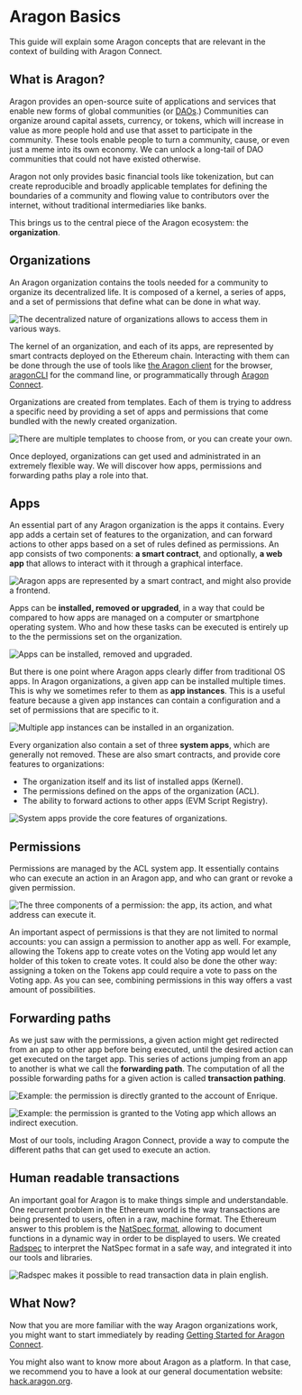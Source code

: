 # Aragon Basics

This guide will explain some Aragon concepts that are relevant in the context of building with Aragon Connect.

## What is Aragon?

Aragon provides an open-source suite of applications and services that enable new forms of global communities \(or [DAOs](https://aragon.org/dao).\) Communities can organize around capital assets, currency, or tokens, which will increase in value as more people hold and use that asset to participate in the community. These tools enable people to turn a community, cause, or even just a meme into its own economy. We can unlock a long-tail of DAO communities that could not have existed otherwise.

Aragon not only provides basic financial tools like tokenization, but can create reproducible and broadly applicable templates for defining the boundaries of a community and flowing value to contributors over the internet, without traditional intermediaries like banks.

This brings us to the central piece of the Aragon ecosystem: the **organization**.

## Organizations

An Aragon organization contains the tools needed for a community to organize its decentralized life. It is composed of a kernel, a series of apps, and a set of permissions that define what can be done in what way.

![The decentralized nature of organizations allows to access them in various ways.](../.gitbook/assets/basics-organization.png)

The kernel of an organization, and each of its apps, are represented by smart contracts deployed on the Ethereum chain. Interacting with them can be done through the use of tools like [the Aragon client](https://mainnet.aragon.org/) for the browser, [aragonCLI](https://hack.aragon.org/docs/cli-intro.html) for the command line, or programmatically through [Aragon Connect](https://aragon.org/connect).

Organizations are created from templates. Each of them is trying to address a specific need by providing a set of apps and permissions that come bundled with the newly created organization.

![ There are multiple templates to choose from, or you can create your own.](../.gitbook/assets/basics-templates.png)

Once deployed, organizations can get used and administrated in an extremely flexible way. We will discover how apps, permissions and forwarding paths play a role into that.

## Apps

An essential part of any Aragon organization is the apps it contains. Every app adds a certain set of features to the organization, and can forward actions to other apps based on a set of rules defined as permissions. An app consists of two components: **a smart contract**, and optionally, **a web app** that allows to interact with it through a graphical interface.

![Aragon apps are represented by a smart contract, and might also provide a frontend.](../.gitbook/assets/basics-apps-two-parts.png)

Apps can be **installed, removed or upgraded**, in a way that could be compared to how apps are managed on a computer or smartphone operating system. Who and how these tasks can be executed is entirely up to the the permissions set on the organization.

![Apps can be installed, removed and upgraded.](../.gitbook/assets/basics-apps-admin.png)

But there is one point where Aragon apps clearly differ from traditional OS apps. In Aragon organizations, a given app can be installed multiple times. This is why we sometimes refer to them as **app instances**. This is a useful feature because a given app instances can contain a configuration and a set of permissions that are specific to it.

![Multiple app instances can be installed in an organization.](../.gitbook/assets/basics-app-instances.png)

Every organization also contain a set of three **system apps**, which are generally not removed. These are also smart contracts, and provide core features to organizations:

* The organization itself and its list of installed apps \(Kernel\).
* The permissions defined on the apps of the organization \(ACL\).
* The ability to forward actions to other apps \(EVM Script Registry\).

![System apps provide the core features of organizations.](../.gitbook/assets/basics-system-apps.png)

## Permissions

Permissions are managed by the ACL system app. It essentially contains who can execute an action in an Aragon app, and who can grant or revoke a given permission.

![The three components of a permission: the app, its action, and what address can execute it.](../.gitbook/assets/basics-permission-granted.png)

An important aspect of permissions is that they are not limited to normal accounts: you can assign a permission to another app as well. For example, allowing the Tokens app to create votes on the Voting app would let any holder of this token to create votes. It could also be done the other way: assigning a token on the Tokens app could require a vote to pass on the Voting app. As you can see, combining permissions in this way offers a vast amount of possibilities.

## Forwarding paths

As we just saw with the permissions, a given action might get redirected from an app to other app before being executed, until the desired action can get executed on the target app. This series of actions jumping from an app to another is what we call the **forwarding path**. The computation of all the possible forwarding paths for a given action is called **transaction pathing**.

![Example: the permission is directly granted to the account of Enrique.](../.gitbook/assets/basics-forwarding-path-direct.png)

![ Example: the permission is granted to the Voting app which allows an indirect execution.](../.gitbook/assets/basics-forwarding-path-indirect.png)

Most of our tools, including Aragon Connect, provide a way to compute the different paths that can get used to execute an action.

## Human readable transactions

An important goal for Aragon is to make things simple and understandable. One recurrent problem in the Ethereum world is the way transactions are being presented to users, often in a raw, machine format. The Ethereum answer to this problem is the [NatSpec format](https://solidity.readthedocs.io/en/develop/natspec-format.html), allowing to document functions in a dynamic way in order to be displayed to users. We created [Radspec](https://github.com/aragon/radspec) to interpret the NatSpec format in a safe way, and integrated it into our tools and libraries.

![Radspec makes it possible to read transaction data in plain english.](../.gitbook/assets/basics-radspec.png)

## What Now?

Now that you are more familiar with the way Aragon organizations work, you might want to start immediately by reading [Getting Started for Aragon Connect](getting-started.md).

You might also want to know more about Aragon as a platform. In that case, we recommend you to have a look at our general documentation website: [hack.aragon.org](https://hack.aragon.org/).

